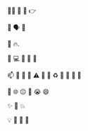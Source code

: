 👋🏼  👋  🙏  👉  

👥  🗣 🙈

👀  🔥.

🤖  💻  💞️  🚀  🎉  

📫  🥇  📖  📆  ⚠️  🎨  🚩  ♻️  💨  🏫  🔭 🌱            

👨  🌐  😐  🤔  😭  😄  

✨  🌟  💥  

💡  💬  📝  📢
